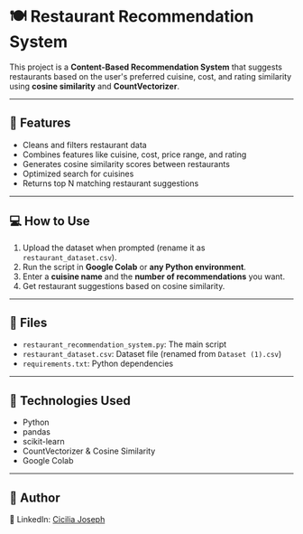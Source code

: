 # 🍽️ Restaurant Recommendation System

This project is a **Content-Based Recommendation System** that suggests restaurants based on the user's preferred cuisine, cost, and rating similarity using **cosine similarity** and **CountVectorizer**.

---

## 📌 Features

- Cleans and filters restaurant data
- Combines features like cuisine, cost, price range, and rating
- Generates cosine similarity scores between restaurants
- Optimized search for cuisines
- Returns top N matching restaurant suggestions

---

## 💻 How to Use

1. Upload the dataset when prompted (rename it as `restaurant_dataset.csv`).
2. Run the script in **Google Colab** or **any Python environment**.
3. Enter a **cuisine name** and the **number of recommendations** you want.
4. Get restaurant suggestions based on cosine similarity.

---

## 📂 Files

- `restaurant_recommendation_system.py`: The main script
- `restaurant_dataset.csv`: Dataset file (renamed from `Dataset (1).csv`)
- `requirements.txt`: Python dependencies

---

## 🧪 Technologies Used

- Python
- pandas
- scikit-learn
- CountVectorizer & Cosine Similarity
- Google Colab

---

## 🙌 Author
  
🔗 LinkedIn: [Cicilia Joseph](https://www.linkedin.com/in/cicilia-joseph-05aa87315)

